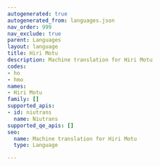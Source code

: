 ```yaml
---
autogenerated: true
autogenerated_from: languages.json
nav_order: 999
nav_exclude: true
parent: Languages
layout: language
title: Hiri Motu
description: Machine translation for Hiri Motu
codes:
- ho
- hmo
names:
- Hiri Motu
family: []
supported_apis:
- id: niutrans
  name: Niutrans
supported_qe_apis: []
seo:
  name: Machine translation for Hiri Motu
  type: Language

---
```


